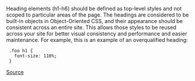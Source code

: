 Heading elements (h1-h6) should be defined as top-level styles and not scoped to particular areas of the page.
The headings are considered to be built-in objects in Object-Oriented CSS, and their appearance should be consistent
across an entire site. This allows those styles to be reused across your site for better visual consistency and performance
and easier maintenance. For example, this is an example of an overqualified heading:

     .foo h1 {
       font-size: 110%;
     }

[Source](https://github.com/CSSLint/csslint/wiki/Disallow-qualified-headings)
      
